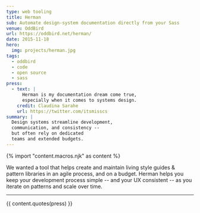 ```yaml
---
type: web tooling
title: Herman
sub: Automate design-system documentation directly from your Sass
venue: OddBird
url: https://oddbird.net/herman/
date: 2015-11-18
hero:
  img: projects/herman.jpg
tags:
  - oddbird
  - code
  - open source
  - sass
press:
  - text: |
      Herman is my documentation dream come true,
      especially when it comes to systems design.
    credit: Claudina Sarahe
    url: https://twitter.com/itsmisscs
summary: |
  Design systems streamline development,
  communication, and consistency --
  but often rely on dedicated
  teams and extended budgets.
---
```

{% import "content.macros.njk" as content %}

We wanted a tool that helps create and maintain
living style guides & pattern libraries in an
agile process, and on a budget.
Herman helps you keep your development process simple --
and your UX consistent --
as you iterate on patterns and scale over time.

------

{{ content.quotes(press) }}

